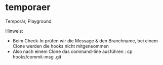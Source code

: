 # temporaer
Temporär, Playground

Hinweis:
- Beim Check-In prüfen wir die Message & den Branchname, bei einem Clone werden die hooks nicht mitgeneommen
- Also nach einem Clone das command-line ausführen : cp hooks/commit-msg .git
  
